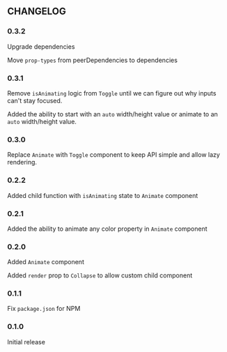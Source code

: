 ## CHANGELOG

### 0.3.2
Upgrade dependencies

Move `prop-types` from peerDependencies to dependencies

### 0.3.1
Remove `isAnimating` logic from `Toggle` until we can figure out why inputs can't stay focused.

Added the ability to start with an `auto` width/height value or animate to an `auto` width/height value.

### 0.3.0
Replace `Animate` with `Toggle` component to keep API simple and allow lazy rendering.

### 0.2.2
Added child function with `isAnimating` state to `Animate` component

### 0.2.1
Added the ability to animate any color property in `Animate` component

### 0.2.0
Added `Animate` component

Added `render` prop to `Collapse` to allow custom child component

### 0.1.1
Fix `package.json` for NPM

### 0.1.0
Initial release
